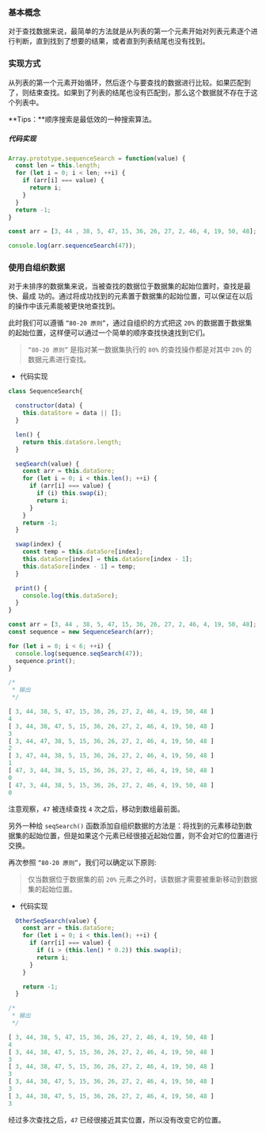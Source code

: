 ### 基本概念

对于查找数据来说，最简单的方法就是从列表的第一个元素开始对列表元素逐个进行判断，直到找到了想要的结果，或者直到列表结尾也没有找到。

### 实现方式

从列表的第一个元素开始循环，然后逐个与要查找的数据进行比较。如果匹配到了，则结束查找。如果到了列表的结尾也没有匹配到，那么这个数据就不存在于这个列表中。

**Tips：**顺序搜索是最低效的一种搜索算法。

##### 代码实现

```js
Array.prototype.sequenceSearch = function(value) {
  const len = this.length;
  for (let i = 0; i < len; ++i) {
    if (arr[i] === value) {
      return i;
    }
  }
  return -1;
}

const arr = [3, 44 , 38, 5, 47, 15, 36, 26, 27, 2, 46, 4, 19, 50, 48];

console.log(arr.sequenceSearch(47));
```

### 使用自组织数据

对于未排序的数据集来说，当被查找的数据位于数据集的起始位置时，查找是最快、最成 功的。通过将成功找到的元素置于数据集的起始位置，可以保证在以后的操作中该元素能被更快地查找到。

此时我们可以遵循 `“80-20 原则”`，通过自组织的方式把这 `20%` 的数据置于数据集的起始位置，这样便可以通过一个简单的顺序查找快速找到它们。

> `“80-20 原则”` 是指对某一数据集执行的 `80%` 的查找操作都是对其中 `20%` 的数据元素进行查找。

* 代码实现

```js
class SequenceSearch{

  constructor(data) {
    this.dataStore = data || [];
  }

  len() {
    return this.dataSore.length;
  }

  seqSearch(value) {
    const arr = this.dataSore;
    for (let i = 0; i < this.len(); ++i) {
      if (arr[i] === value) {
        if (i) this.swap(i);
        return i;
      }
    }
    return -1;
  }

  swap(index) {
    const temp = this.dataSore[index];
    this.dataSore[index] = this.dataSore[index - 1];
    this.dataSore[index - 1] = temp;
  }

  print() {
    console.log(this.dataSore);
  }
}

const arr = [3, 44 , 38, 5, 47, 15, 36, 26, 27, 2, 46, 4, 19, 50, 48];
const sequence = new SequenceSearch(arr);

for (let i = 0; i < 6; ++i) {
  console.log(sequence.seqSearch(47));
  sequence.print();
}

/*
 * 输出
 */

[ 3, 44, 38, 5, 47, 15, 36, 26, 27, 2, 46, 4, 19, 50, 48 ]
4
[ 3, 44, 38, 47, 5, 15, 36, 26, 27, 2, 46, 4, 19, 50, 48 ]
3
[ 3, 44, 47, 38, 5, 15, 36, 26, 27, 2, 46, 4, 19, 50, 48 ]
2
[ 3, 47, 44, 38, 5, 15, 36, 26, 27, 2, 46, 4, 19, 50, 48 ]
1
[ 47, 3, 44, 38, 5, 15, 36, 26, 27, 2, 46, 4, 19, 50, 48 ]
0
[ 47, 3, 44, 38, 5, 15, 36, 26, 27, 2, 46, 4, 19, 50, 48 ]
0
```

注意观察，`47` 被连续查找 `4` 次之后，移动到数组最前面。

另外一种给 `seqSearch()` 函数添加自组织数据的方法是：将找到的元素移动到数据集的起始位置，但是如果这个元素已经很接近起始位置，则不会对它的位置进行交换。

再次参照 `“80-20 原则”`，我们可以确定以下原则:

> 仅当数据位于数据集的前 `20%` 元素之外时，该数据才需要被重新移动到数据集的起始位置。

* 代码实现

```js
  OtherSeqSearch(value) {
    const arr = this.dataSore;
    for (let i = 0; i < this.len(); ++i) {
      if (arr[i] === value) {
        if (i > (this.len() * 0.2)) this.swap(i);
        return i;
      }
    }

    return -1;
  }

/*
 * 输出
 */

[ 3, 44, 38, 5, 47, 15, 36, 26, 27, 2, 46, 4, 19, 50, 48 ]
4
[ 3, 44, 38, 47, 5, 15, 36, 26, 27, 2, 46, 4, 19, 50, 48 ]
3
[ 3, 44, 38, 47, 5, 15, 36, 26, 27, 2, 46, 4, 19, 50, 48 ]
3
[ 3, 44, 38, 47, 5, 15, 36, 26, 27, 2, 46, 4, 19, 50, 48 ]
3
[ 3, 44, 38, 47, 5, 15, 36, 26, 27, 2, 46, 4, 19, 50, 48 ]
3
```

经过多次查找之后，`47` 已经很接近其实位置，所以没有改变它的位置。
